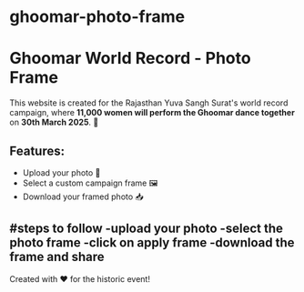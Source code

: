 # ghoomar-photo-frame
# Ghoomar World Record - Photo Frame 

This website is created for the Rajasthan Yuva Sangh Surat's world record campaign, where **11,000 women will perform the Ghoomar dance together** on **30th March 2025**. 🎉

## Features:
- Upload your photo 📸
- Select a custom campaign frame 🖼️
- Download your framed photo 📥

#steps to follow
-upload your photo
-select the photo frame
-click on apply frame
-download the frame and share
---
Created with ❤️ for the historic event!
